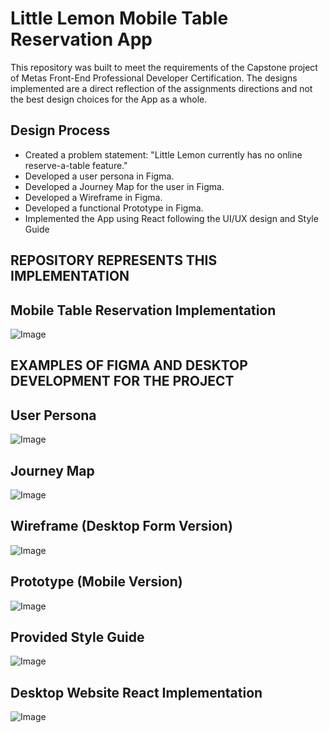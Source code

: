 # Little Lemon Mobile Table Reservation App
This repository was built to meet the requirements of the Capstone project of Metas Front-End Professional Developer Certification.  The designs implemented are a direct reflection of the assignments directions and not the best design choices for the App as a whole.

## Design Process
- Created a problem statement: "Little Lemon currently has no online reserve-a-table feature."
- Developed a user persona in Figma.
- Developed a Journey Map for the user in Figma.
- Developed a Wireframe in Figma.
- Developed a functional Prototype in Figma.
- Implemented the App using React following the UI/UX design and Style Guide


## REPOSITORY REPRESENTS THIS IMPLEMENTATION
## Mobile Table Reservation Implementation
![Image](/public/images/LLmobile.png)

## EXAMPLES OF FIGMA AND DESKTOP DEVELOPMENT FOR THE PROJECT
## User Persona
![Image](/public/images/persona.png)

## Journey Map
![Image](/public/images/journeyMap.png)

## Wireframe (Desktop Form Version)
![Image](/public/images/wireframe.png)

## Prototype (Mobile Version)
![Image](/public/images/prototype.png)

## Provided Style Guide
![Image](/public/images/styleGuide1.png)

## Desktop Website React Implementation
![Image](/public/images/LLdesktop.png)


